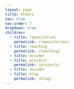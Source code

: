```yaml
---
layout: page
title: Others
nav: true
nav_order: 7
dropdown: true
children:
  - title: repositories
    permalink: /repositories/
  - title: teaching
    permalink: /teaching/
  - title: divider
  - title: projects
    permalink: /projects/
  - title: divider
  - title: blog
    permalink: /blog/
---
```

